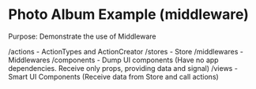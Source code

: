 Photo Album Example (middleware)
================================

Purpose: Demonstrate the use of Middleware

/actions - ActionTypes and ActionCreator
/stores - Store
/middlewares - Middlewares
/components - Dump UI components (Have no app dependencies. Receive only props, providing data and signal)
/views - Smart UI Components (Receive data from Store and call actions)
